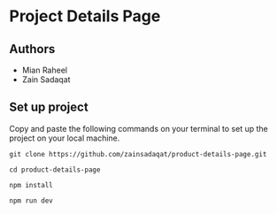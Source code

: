# Project Details Page   

## Authors   
- Mian Raheel     
- Zain Sadaqat     

## Set up project 
Copy and paste the following commands on your terminal to set up the project on your local machine. 

```
git clone https://github.com/zainsadaqat/product-details-page.git
```

```
cd product-details-page
```

```
npm install
```

```
npm run dev
```
